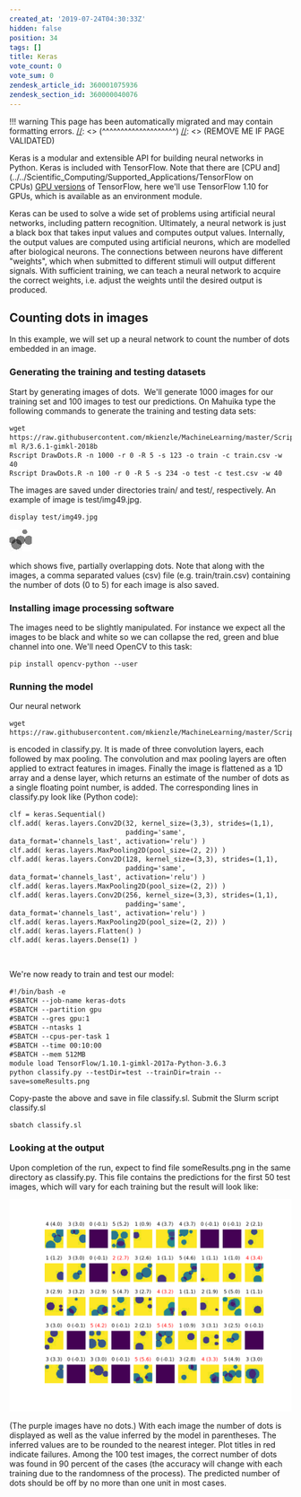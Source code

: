 ```yaml
---
created_at: '2019-07-24T04:30:33Z'
hidden: false
position: 34
tags: []
title: Keras
vote_count: 0
vote_sum: 0
zendesk_article_id: 360001075936
zendesk_section_id: 360000040076
---
```




[//]: <> (REMOVE ME IF PAGE VALIDATED)
[//]: <> (vvvvvvvvvvvvvvvvvvvv)
!!! warning
    This page has been automatically migrated and may contain formatting errors.
[//]: <> (^^^^^^^^^^^^^^^^^^^^)
[//]: <> (REMOVE ME IF PAGE VALIDATED)

Keras is a modular and extensible API for building neural networks in
Python. Keras is included with TensorFlow. Note that there are [CPU
and](../../Scientific_Computing/Supported_Applications/TensorFlow on CPUs) [GPU
versions](https://support.nesi.org.nz/hc/en-gb/articles/360000990436-TensorFlow) of
TensorFlow, here we'll use TensorFlow 1.10 for GPUs, which is available
as an environment module. 

Keras can be used to solve a wide set of problems using artificial
neural networks, including pattern recognition. Ultimately, a neural
network is just a black box that takes input values and computes output
values. Internally, the output values are computed using artificial
neurons, which are modelled after biological neurons. The connections
between neurons have different "weights", which when submitted to
different stimuli will output different signals. With sufficient
training, we can teach a neural network to acquire the correct weights,
i.e. adjust the weights until the desired output is produced. 

## Counting dots in images

In this example, we will set up a neural network to count the number of
dots embedded in an image.

### Generating the training and testing datasets

Start by generating images of dots.  We'll generate 1000 images for our
training set and 100 images to test our predictions. On Mahuika type the
following commands to generate the training and testing data sets:

``` sl
wget https://raw.githubusercontent.com/mkienzle/MachineLearning/master/Scripts/ProduceSyntheticData/DrawDots.R
ml R/3.6.1-gimkl-2018b
Rscript DrawDots.R -n 1000 -r 0 -R 5 -s 123 -o train -c train.csv -w 40
Rscript DrawDots.R -n 100 -r 0 -R 5 -s 234 -o test -c test.csv -w 40
```

The images are saved under directories train/ and test/, respectively.
An example of image is test/img49.jpg.

``` sl
display test/img49.jpg
```

![img49.jpg](../../assets/images/Keras.jpg)

which shows five, partially overlapping dots. Note that along with the
images, a comma separated values (csv) file (e.g. train/train.csv)
containing the number of dots (0 to 5) for each image is also saved.

### Installing image processing software

The images need to be slightly manipulated. For instance we expect all
the images to be black and white so we can collapse the red, green and
blue channel into one. We'll need OpenCV to this task:

``` sl
pip install opencv-python --user
```

### Running the model

Our neural network

``` sl
wget https://raw.githubusercontent.com/mkienzle/MachineLearning/master/Scripts/Conv2D/classify.py
```

is encoded in classify.py. It is made of three convolution layers, each
followed by max pooling. The convolution and max pooling layers are
often applied to extract features in images. Finally the image is
flattened as a 1D array and a dense layer, which returns an estimate of
the number of dots as a single floating point number, is added. The
corresponding lines in classify.py look like (Python code):

``` sl
clf = keras.Sequential()
clf.add( keras.layers.Conv2D(32, kernel_size=(3,3), strides=(1,1),
                             padding='same', data_format='channels_last', activation='relu') )
clf.add( keras.layers.MaxPooling2D(pool_size=(2, 2)) )
clf.add( keras.layers.Conv2D(128, kernel_size=(3,3), strides=(1,1),
                             padding='same', data_format='channels_last', activation='relu') )
clf.add( keras.layers.MaxPooling2D(pool_size=(2, 2)) )
clf.add( keras.layers.Conv2D(256, kernel_size=(3,3), strides=(1,1),
                             padding='same', data_format='channels_last', activation='relu') )
clf.add( keras.layers.MaxPooling2D(pool_size=(2, 2)) )
clf.add( keras.layers.Flatten() )
clf.add( keras.layers.Dense(1) )
```

 

We're now ready to train and test our model:

``` sl
#!/bin/bash -e
#SBATCH --job-name keras-dots
#SBATCH --partition gpu
#SBATCH --gres gpu:1
#SBATCH --ntasks 1
#SBATCH --cpus-per-task 1
#SBATCH --time 00:10:00
#SBATCH --mem 512MB
module load TensorFlow/1.10.1-gimkl-2017a-Python-3.6.3
python classify.py --testDir=test --trainDir=train --save=someResults.png
```

Copy-paste the above and save in file classify.sl. Submit the Slurm
script classify.sl

``` sl
sbatch classify.sl
```

### Looking at the output

Upon completion of the run, expect to find file someResults.png in the
same directory as classify.py. This file contains the predictions for
the first 50 test images, which will vary for each training but the
result will look like: 

![someResults.png](../../assets/images/Keras.png)

(The purple images have no dots.) With each image the number of dots is
displayed as well as the value inferred by the model in parentheses. The
inferred values are to be rounded to the nearest integer. Plot titles in
red indicate failures. Among the 100 test images, the correct number of
dots was found in 90 percent of the cases (the accuracy will change with
each training due to the randomness of the process). The predicted
number of dots should be off by no more than one unit in most cases. 

 

 

 

 